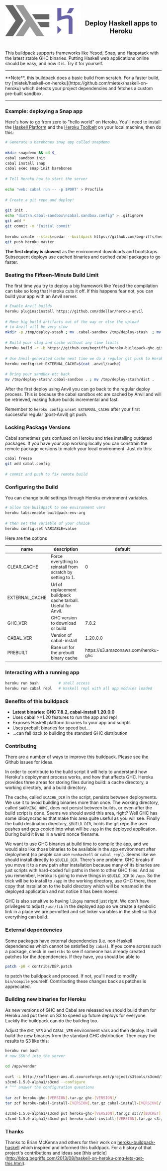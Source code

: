 <img src="img/haskell.png" alt="Styleguide Rails Logo" align="left" />
<img src="img/heroku.png" alt="Styleguide Rails Logo" align="left" />
<br />
<h2 align="center">Deploy Haskell apps to Heroku</h2>

<br />

This buildpack supports frameworks like Yesod, Snap, and Happstack with
the latest stable GHC binaries. Putting Haskell web applications online
should be easy, and now it is. Try it for yourself.

<hr />
**Note**, this buildpack does a basic build from scratch. For a
faster build, try
[mietek/haskell-on-heroku](https://github.com/mietek/haskell-on-heroku)
which detects your project dependencies and fetches a custom pre-built
sandbox.
<hr />

### Example: deploying a Snap app

Here's how to go from zero to "hello world" on Heroku. You'll need to
install the [Haskell Platform](http://www.haskell.org/platform/) and
the [Heroku Toolbelt](https://toolbelt.herokuapp.com/) on your local
machine, then do this:

```sh
# Generate a barebones snap app called snapdemo

mkdir snapdemo && cd $_
cabal sandbox init
cabal install snap
cabal exec snap init barebones

# Tell Heroku how to start the server

echo 'web: cabal run -- -p $PORT' > Procfile

# Create a git repo and deploy!

git init .
echo "dist\n.cabal-sandbox\ncabal.sandbox.config" > .gitignore
git add *
git commit -m 'Initial commit'

heroku create --stack=cedar --buildpack https://github.com/begriffs/heroku-buildpack-ghc.git
git push heroku master
```

**The first deploy is slowest** as the environment downloads and
bootstraps. Subsequent deploys use cached binaries and cached cabal
packages to go faster.

### Beating the Fifteen-Minute Build Limit

The first time you try to deploy a big framework like Yesod the
compilation can take so long that Heroku cuts it off. If this happens
fear not, you can build your app with an Anvil server.

```sh
# Enable Anvil builds
heroku plugins:install https://github.com/ddollar/heroku-anvil

# Move big build artifacts out of the way or else the upload
# to Anvil will be very slow
mkdir -p /tmp/deploy-stash ; mv .cabal-sandbox /tmp/deploy-stash  ; mv dist /tmp/deploy-stash

# Build your slug and cache without any time limits
heroku build -r -b https://github.com/begriffs/heroku-buildpack-ghc.git

# Use Anvil-generated cache next time we do a regular git push to Heroku
heroku config:set EXTERNAL_CACHE=$(cat .anvil/cache)

# Bring your sandbox etc back
mv /tmp/deploy-stash/.cabal-sandbox . ; mv /tmp/deploy-stash/dist .
```

After the first deploy using Anvil you can go back to the regular
deploy process. This is because the cabal sandbox etc are cached
by Anvil and will be retrieved, making future builds incremental
and fast.

Remember to `heroku config:unset EXTERNAL_CACHE` after your first
successful regular (post-Anvil) git push.

### Locking Package Versions

Cabal sometimes gets confused on Heroku and tries installing outdated
packages. If you have your app working locally you can constrain the
remote package versions to match your local environment. Just do this:

```sh
cabal freeze
git add cabal.config

# commit and push to fix remote build
```

### Configuring the Build

You can change build settings through Heroku environment variables.

```sh
# allow the buildpack to see environment vars
heroku labs:enable buildpack-env-arg

# then set the variable of your choice
heroku config:set VARIABLE=value
```

Here are the options
<table>
<thead>
<tr><th>name</th><th>description</th><th>default</th></tr>
</thead>
<tbody>
<tr>
  <td>CLEAR_CACHE</td>
  <td>Force everything to reinstall from scratch by setting to 1.</td>
  <td>0</td>
</tr>
<tr>
  <td>EXTERNAL_CACHE</td>
  <td>Url of replacement buildpack cache tarball. Useful for Anvil.</td>
  <td></td>
</tr>
<tr>
  <td>GHC_VER</td>
  <td>GHC version to download or build</td>
  <td>7.8.2</td>
</tr>
<tr>
  <td>CABAL_VER</td>
  <td>Version of cabal-install</td>
  <td>1.20.0.0</td>
</tr>
<tr>
  <td>PREBUILT</td>
  <td>Base url for the prebuilt binary cache</td>
  <td>https://s3.amazonaws.com/heroku-ghc</td>
</tr>
</tbody>
</table>


### Interacting with a running app

```sh
heroku run bash         # shell access
heroku run cabal repl   # Haskell repl with all app modules loaded
```

### Benefits of this buildpack

* **Latest binaries: GHC 7.8.2, cabal-install 1.20.0.0**
* Uses cabal >=1.20 features to run the app and repl
* Exposes Haskell platform binaries to your app and scripts
* Uses prebuilt binaries for speed but...
* ...can fall back to building the standard GHC distribution

### Contributing

There are a number of ways to improve this buildpack. Please see the
Github issues for ideas.

In order to contribute to the build script it will help to understand
how Heroku's deployment process works, and how that affects GHC. Heroku
provides three areas for storing files during build: a cache directory,
a working directory, and a build directory.

The cache, called `$CACHE_DIR` in the script, persists between
deployments. We use it to avoid building binaries more than once. The
working directory, called `$WORKING_HOME`, does not persist between
builds, or even after the build script is done. Seems we should avoid
this area, right? Well GHC has some idiosyncracies that make this area
quite useful as you will see. Finally the build destination directory,
`$BUILD_DIR`, holds the git repo the user pushes and gets copied into
what will be `/app` in the deployed application. During build it lives
in a weird nonce filename.

We want to use GHC binaries at build time to compile the app, and we
would also like those binaries to be available in the app environment
after deployment (so people can use `runhaskell` or `cabal repl`). Seems
like we should install directly to `$BUILD_DIR`. There's one problem:
GHC breaks if you move it to a new path after installation because many
of its binaries are just scripts with hard-coded full paths in them to
other GHC files. And as you remember, Heroku is going to move things in
`$BUILD_DIR` to `/app`. So the trick will be to install to `/app` in the
working directory, use GHC there, then copy that installation to the
build directory which will be renamed in the deployed application and
not notice it has been moved.

GHC is also sensitive to having `libgmp` named just right. We don't
have privileges to adjust `/usr/lib` in the deployed app so we create a
symbolic link in a place we are permitted and set linker variables in
the shell so that everything can build.

### External dependencies

Some packages have external dependencies (i.e. non-Haskell dependencies which cannot be satisfied by `cabal`). If you come across such a package, check in `contribs` to see if someone has already created patches for the dependencies. If they have, you should be able to
```sh
patch -p0 < contribs/DEP.patch
```
to patch the buildpack and proceed. If not, you'll need to modify `bin/compile` yourself. Contributing these changes back as patches is appreciated.

### Building new binaries for Heroku

As new versions of GHC and Cabal are released we should build them for
Heroku and put them on S3 to speed up future deploys for everyone. Luckily
the buildpack can do the building too.

Adjust the `GHC_VER` and `CABAL_VER` environment vars and then
deploy. It will build the new binaries from the standard GHC
distribution. Then copy the results to S3 like this:

```sh
heroku run bash
# now SSH'd into the server

cd /app/vendor

curl -L http://softlayer-ams.dl.sourceforge.net/project/s3tools/s3cmd/1.5.0-alpha1/s3cmd-1.5.0-alpha1.tar.gz | tar zx
s3cmd-1.5.0-alpha1/s3cmd --configure
# ^^^ answer the configuration questions

tar zcf heroku-ghc-[VERSION].tar.gz ghc-[VERSION]/
tar zcf heroku-cabal-install-[VERSION].tar.gz cabal-install-[VERSION]/

s3cmd-1.5.0-alpha1/s3cmd put heroku-ghc-[VERSION].tar.gz s3://[BUCKET]
s3cmd-1.5.0-alpha1/s3cmd put heroku-cabal-install-[VERSION].tar.gz s3://[BUCKET]
```

### Thanks

Thanks to Brian McKenna and others for their work on
[heroku-buildpack-haskell](https://github.com/puffnfresh/heroku-buildpack-haskell)
which inspired and informed this buildpack. For a history of that project's
contributions and ideas see [this article]
(http://blog.begriffs.com/2013/08/haskell-on-heroku-omg-lets-get-this.html).
